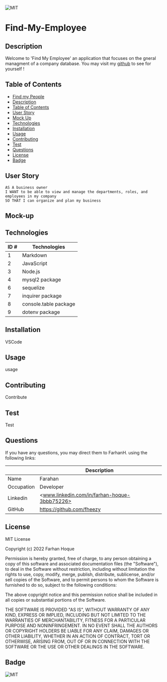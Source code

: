 ![MIT](https://img.shields.io/badge/License-MIT-blue)

# Find-My-Employee

## Description 

Welcome to 'Find My Employee' an application that focuses on the gneral managment of a company database.
You may visit my [github](https://github.com/fheezy/Find-My-Employee.git) to see for yourself !

## Table of Contents
- [Find my People](#find-my-employee)
- [Description](#description)
- [Table of Contents](#table-of-contents)
- [User Story](#user-story)
- [Mock Up](#mock-up)
- [Technologies](#technologies)
- [Installation](#installation)
- [Usage](#usage)
- [Contributing](#contributing)
- [Test](#test)
- [Questions](#questions)
- [License](#license)
- [Badge](#badge)

## User Story 

~~~
AS A business owner
I WANT to be able to view and manage the departments, roles, and employees in my company
SO THAT I can organize and plan my business
~~~

## Mock-up

## Technologies

| ID # | Technologies |
| --- | --- |
| 1 | Markdown |
| 2 | JavaScript |
| 3 | Node.js |
| 4 | mysql2 package |
| 6 | sequelize |
| 7 | inquirer package |
| 8 | console.table package |
| 9 | dotenv package |

## Installation

VSCode

## Usage 

usage

## Contributing 

Contribute

## Test

Test

## Questions 

If you have any questions, you may direct them to FarhanH. using the following links:

| | Description |
| --- | --- |
| Name | Farahan |
| Occupation | Developer |
| Linkedin | <www.linkedin.com/in/farhan-hoque-3bbb75226> |
| GitHub | <https://github.com/fheezy> |


## License 
MIT License

Copyright (c) 2022 Farhan Hoque

Permission is hereby granted, free of charge, to any person obtaining a copy
of this software and associated documentation files (the "Software"), to deal
in the Software without restriction, including without limitation the rights
to use, copy, modify, merge, publish, distribute, sublicense, and/or sell
copies of the Software, and to permit persons to whom the Software is
furnished to do so, subject to the following conditions:

The above copyright notice and this permission notice shall be included in all
copies or substantial portions of the Software.

THE SOFTWARE IS PROVIDED "AS IS", WITHOUT WARRANTY OF ANY KIND, EXPRESS OR
IMPLIED, INCLUDING BUT NOT LIMITED TO THE WARRANTIES OF MERCHANTABILITY,
FITNESS FOR A PARTICULAR PURPOSE AND NONINFRINGEMENT. IN NO EVENT SHALL THE
AUTHORS OR COPYRIGHT HOLDERS BE LIABLE FOR ANY CLAIM, DAMAGES OR OTHER
LIABILITY, WHETHER IN AN ACTION OF CONTRACT, TORT OR OTHERWISE, ARISING FROM,
OUT OF OR IN CONNECTION WITH THE SOFTWARE OR THE USE OR OTHER DEALINGS IN THE
SOFTWARE.

## Badge 

![MIT](https://img.shields.io/badge/License-MIT-blue)